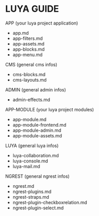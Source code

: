 LUYA GUIDE
==========

APP (your luya project application)
- app.md
- app-filters.md
- app-assets.md
- app-blocks.md
- app-menu.md

CMS (general cms infos)
- cms-blocks.md
- cms-layouts.md

ADMIN (general admin infos)
- admin-effects.md

APP-MODULE (your luya project modules)
- app-module.md
- app-module-frontend.md
- app-module-admin.md
- app-module-assets.md

LUYA (general luya infos)
- luya-collaboration.md
- luya-console.md
- luya-mail.md

NGREST (general ngrest infos)
- ngrest.md
- ngrest-plugins.md
- ngrest-straps.md
- ngrest-plugin-checkboxrelation.md
- ngrest-plugin-select.md
